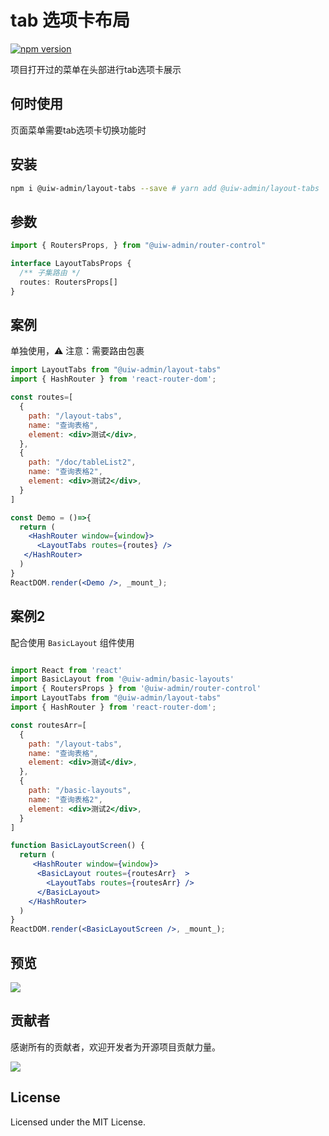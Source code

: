 # tab 选项卡布局

[![npm version](https://img.shields.io/npm/v/@uiw-admin/layout-tabs.svg?label=@uiw-admin/layout-tabs)](https://www.npmjs.com/package/@uiw-admin/layout-tabs)

项目打开过的菜单在头部进行tab选项卡展示

## 何时使用

页面菜单需要tab选项卡切换功能时

## 安装

```bash
npm i @uiw-admin/layout-tabs --save # yarn add @uiw-admin/layout-tabs
```

## 参数

```ts
import { RoutersProps, } from "@uiw-admin/router-control"

interface LayoutTabsProps {
  /** 子集路由 */ 
  routes: RoutersProps[]
}

```

## 案例

单独使用，⚠️ 注意：需要路由包裹

<!--rehype:bgWhite=true&codeSandbox=true&codePen=true-->
```jsx
import LayoutTabs from "@uiw-admin/layout-tabs"
import { HashRouter } from 'react-router-dom';

const routes=[
  {
    path: "/layout-tabs",
    name: "查询表格",
    element: <div>测试</div>,
  },
  {
    path: "/doc/tableList2",
    name: "查询表格2",
    element: <div>测试2</div>,
  }
]

const Demo = ()=>{
  return (
    <HashRouter window={window}>
      <LayoutTabs routes={routes} />
   </HashRouter>
  )
}
ReactDOM.render(<Demo />, _mount_);
```

## 案例2

配合使用 `BasicLayout` 组件使用
<!--rehype:bgWhite=true&codeSandbox=true&codePen=true-->
```jsx

import React from 'react'
import BasicLayout from '@uiw-admin/basic-layouts'
import { RoutersProps } from '@uiw-admin/router-control'
import LayoutTabs from "@uiw-admin/layout-tabs"
import { HashRouter } from 'react-router-dom';

const routesArr=[
  {
    path: "/layout-tabs",
    name: "查询表格",
    element: <div>测试</div>,
  },
  {
    path: "/basic-layouts",
    name: "查询表格2",
    element: <div>测试2</div>,
  }
]

function BasicLayoutScreen() {
  return (
     <HashRouter window={window}>
      <BasicLayout routes={routesArr}  >
        <LayoutTabs routes={routesArr} /> 
      </BasicLayout>
    </HashRouter>
  )
}
ReactDOM.render(<BasicLayoutScreen />, _mount_);
```

## 预览

![](https://user-images.githubusercontent.com/49544090/150922472-e8882ecc-298a-4bad-8141-0d640fd167ff.png)


## 贡献者

感谢所有的贡献者，欢迎开发者为开源项目贡献力量。

<a href="https://github.com/uiwjs/uiw-admin/graphs/contributors">
  <img src="https://uiwjs.github.io/uiw-admin/CONTRIBUTORS.svg" />
</a>

## License

Licensed under the MIT License.